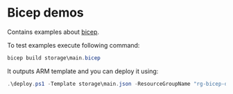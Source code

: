 # Bicep demos

Contains examples about [bicep](https://github.com/Azure/bicep).

To test examples execute following command:

```powershell
bicep build storage\main.bicep
```

It outputs ARM template and you can deploy it using:

```powershell
.\deploy.ps1 -Template storage\main.json -ResourceGroupName "rg-bicep-demo"
```
